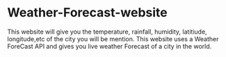# Weather-Forecast-website

This website will give you the temperature, rainfall, humidity, latitiude, longitude,etc of the city you will be mention.
This website uses a Weather ForeCast API and gives you live weather Forecast of a city in the world.
